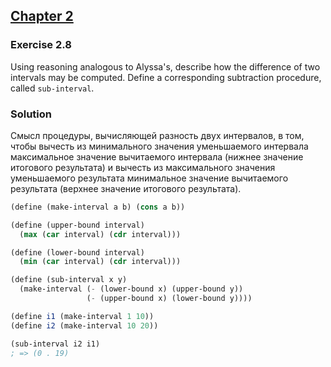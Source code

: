 ## [Chapter 2](../index.md#2-Building-Abstractions-with-Data)

### Exercise 2.8

Using reasoning analogous to Alyssa's, describe how the difference of two intervals may be computed. Define a corresponding subtraction procedure, called `sub-interval`.

### Solution

Смысл процедуры, вычисляющей разность двух интервалов, в том, чтобы вычесть из минимального значения уменьшаемого интервала максимальное значение вычитаемого интервала (нижнее значение итогового результата) и вычесть из максимального значения уменьшаемого результата минимальное значение вычитаемого результата (верхнее значение итогового результата).

```scheme
(define (make-interval a b) (cons a b))

(define (upper-bound interval)
  (max (car interval) (cdr interval)))

(define (lower-bound interval)
  (min (car interval) (cdr interval)))

(define (sub-interval x y)
  (make-interval (- (lower-bound x) (upper-bound y))
                 (- (upper-bound x) (lower-bound y))))

(define i1 (make-interval 1 10))
(define i2 (make-interval 10 20))

(sub-interval i2 i1)
; => (0 . 19)
```

